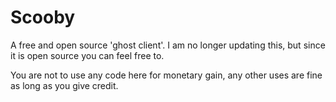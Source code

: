 # Scooby
A free and open source 'ghost client'.  I am no longer updating this, but since it is open source you can feel free to.

You are not to use any code here for monetary gain, any other uses are fine as long as you give credit.
